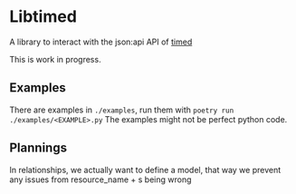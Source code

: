 # Libtimed

A library to interact with the json:api API of [timed](https://github.com/adfinis/timed-backend)

This is work in progress.

## Examples

There are examples in `./examples`, run them with `poetry run ./examples/<EXAMPLE>.py`
The examples might not be perfect python code.

## Plannings

In relationships, we actually want to define a model, that way we prevent any issues from resource_name + s being wrong
